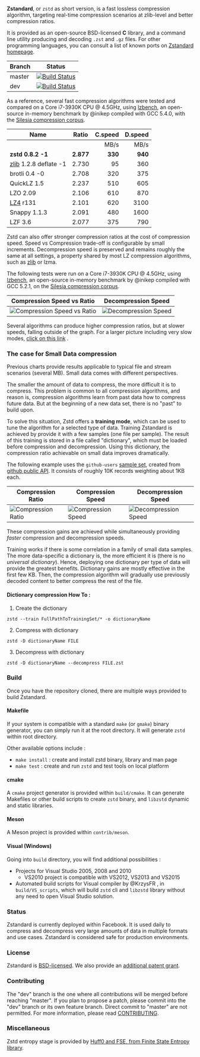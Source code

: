  __Zstandard__, or `zstd` as short version, is a fast lossless compression algorithm,
 targeting real-time compression scenarios at zlib-level and better compression ratios.

It is provided as an open-source BSD-licensed **C** library,
and a command line utility producing and decoding `.zst` and `.gz` files.
For other programming languages,
you can consult a list of known ports on [Zstandard homepage](http://www.zstd.net/#other-languages).

|Branch      |Status   |
|------------|---------|
|master      | [![Build Status](https://travis-ci.org/facebook/zstd.svg?branch=master)](https://travis-ci.org/facebook/zstd) |
|dev         | [![Build Status](https://travis-ci.org/facebook/zstd.svg?branch=dev)](https://travis-ci.org/facebook/zstd) |

As a reference, several fast compression algorithms were tested and compared on a Core i7-3930K CPU @ 4.5GHz, using [lzbench], an open-source in-memory benchmark by @inikep compiled with GCC 5.4.0, with the [Silesia compression corpus].

[lzbench]: https://github.com/inikep/lzbench
[Silesia compression corpus]: http://sun.aei.polsl.pl/~sdeor/index.php?page=silesia


| Name                    | Ratio | C.speed | D.speed |
|-------------------------|-------|--------:|--------:|
|                         |       |   MB/s  |  MB/s   |
| **zstd 0.8.2 -1**     |**2.877**| **330** | **940** |
| [zlib] 1.2.8 deflate -1 | 2.730 |    95   |   360   |
| brotli 0.4 -0           | 2.708 |   320   |   375   |
| QuickLZ 1.5             | 2.237 |   510   |   605   |
| LZO 2.09                | 2.106 |   610   |   870   |
| [LZ4] r131              | 2.101 |   620   |  3100   |
| Snappy 1.1.3            | 2.091 |   480   |  1600   |
| LZF 3.6                 | 2.077 |   375   |   790   |

[zlib]:http://www.zlib.net/
[LZ4]: http://www.lz4.org/

Zstd can also offer stronger compression ratios at the cost of compression speed.
Speed vs Compression trade-off is configurable by small increments. Decompression speed is preserved and remains roughly the same at all settings, a property shared by most LZ compression algorithms, such as [zlib] or lzma.

The following tests were run on a Core i7-3930K CPU @ 4.5GHz, using [lzbench], an open-source in-memory benchmark by @inikep compiled with GCC 5.2.1, on the [Silesia compression corpus].

Compression Speed vs Ratio | Decompression Speed
---------------------------|--------------------
![Compression Speed vs Ratio](doc/images/Cspeed4.png "Compression Speed vs Ratio") | ![Decompression Speed](doc/images/Dspeed4.png "Decompression Speed")

Several algorithms can produce higher compression ratios, but at slower speeds, falling outside of the graph.
For a larger picture including very slow modes, [click on this link](doc/images/DCspeed5.png) .


### The case for Small Data compression

Previous charts provide results applicable to typical file and stream scenarios (several MB). Small data comes with different perspectives.

The smaller the amount of data to compress, the more difficult it is to compress. This problem is common to all compression algorithms, and reason is, compression algorithms learn from past data how to compress future data. But at the beginning of a new data set, there is no "past" to build upon.

To solve this situation, Zstd offers a __training mode__, which can be used to tune the algorithm for a selected type of data.
Training Zstandard is achieved by provide it with a few samples (one file per sample). The result of this training is stored in a file called "dictionary", which must be loaded before compression and decompression.
Using this dictionary, the compression ratio achievable on small data improves dramatically.

The following example uses the `github-users` [sample set](https://github.com/facebook/zstd/releases/tag/v1.1.3), created from [github public API](https://developer.github.com/v3/users/#get-all-users).
It consists of roughly 10K records weighting about 1KB each.

Compression Ratio | Compression Speed | Decompression Speed
------------------|-------------------|--------------------
![Compression Ratio](doc/images/dict-cr.png "Compression Ratio") | ![Compression Speed](doc/images/dict-cs.png "Compression Speed") | ![Decompression Speed](doc/images/dict-ds.png "Decompression Speed")


These compression gains are achieved while simultaneously providing _faster_ compression and decompression speeds.

Training works if there is some correlation in a family of small data samples. The more data-specific a dictionary is, the more efficient it is (there is no _universal dictionary_).
Hence, deploying one dictionary per type of data will provide the greatest benefits.
Dictionary gains are mostly effective in the first few KB. Then, the compression algorithm will gradually use previously decoded content to better compress the rest of the file.

#### Dictionary compression How To :

1) Create the dictionary

`zstd --train FullPathToTrainingSet/* -o dictionaryName`

2) Compress with dictionary

`zstd -D dictionaryName FILE`

3) Decompress with dictionary

`zstd -D dictionaryName --decompress FILE.zst`


### Build

Once you have the repository cloned, there are multiple ways provided to build Zstandard.

#### Makefile

If your system is compatible with a standard `make` (or `gmake`) binary generator,
you can simply run it at the root directory.
It will generate `zstd` within root directory.

Other available options include :
- `make install` : create and install zstd binary, library and man page
- `make test` : create and run `zstd` and test tools on local platform

#### cmake

A `cmake` project generator is provided within `build/cmake`.
It can generate Makefiles or other build scripts
to create `zstd` binary, and `libzstd` dynamic and static libraries.

#### Meson

A Meson project is provided within `contrib/meson`.

#### Visual (Windows)

Going into `build` directory, you will find additional possibilities :
- Projects for Visual Studio 2005, 2008 and 2010
  + VS2010 project is compatible with VS2012, VS2013 and VS2015
- Automated build scripts for Visual compiler by @KrzysFR , in `build/VS_scripts`,
  which will build `zstd` cli and `libzstd` library without any need to open Visual Studio solution.


### Status

Zstandard is currently deployed within Facebook. It is used daily to compress and decompress very large amounts of data in multiple formats and use cases.
Zstandard is considered safe for production environments.

### License

Zstandard is [BSD-licensed](LICENSE). We also provide an [additional patent grant](PATENTS).

### Contributing

The "dev" branch is the one where all contributions will be merged before reaching "master".
If you plan to propose a patch, please commit into the "dev" branch or its own feature branch.
Direct commit to "master" are not permitted.
For more information, please read [CONTRIBUTING](CONTRIBUTING.md).

### Miscellaneous

Zstd entropy stage is provided by [Huff0 and FSE, from Finite State Entropy library](https://github.com/Cyan4973/FiniteStateEntropy).
